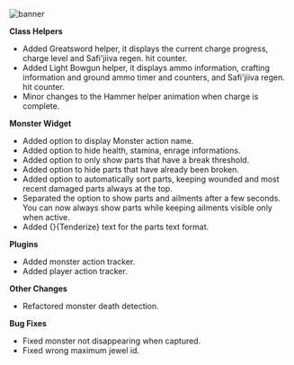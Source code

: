 ﻿![banner](https://cdn.discordapp.com/attachments/402557384209203200/771860106048176158/update10398.png)

**Class Helpers**

- Added Greatsword helper, it displays the current charge progress, charge level and Safi'jiiva regen. hit counter.
- Added Light Bowgun helper, it displays ammo information, crafting information and ground ammo timer and counters, and Safi'jiiva regen. hit counter.
- Minor changes to the Hammer helper animation when charge is complete.

**Monster Widget**

- Added option to display Monster action name.
- Added option to hide health, stamina, enrage informations.
- Added option to only show parts that have a break threshold.
- Added option to hide parts that have already been broken.
- Added option to automatically sort parts, keeping wounded and most recent damaged parts always at the top.
- Separated the option to show parts and ailments after a few seconds. You can now always show parts while keeping ailments visible only when active.
- Added {}{Tenderize} text for the parts text format.

**Plugins**

- Added monster action tracker.
- Added player action tracker.

**Other Changes**

- Refactored monster death detection.

**Bug Fixes**

- Fixed monster not disappearing when captured.
- Fixed wrong maximum jewel id.